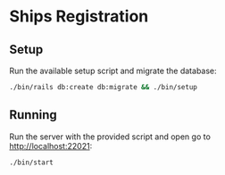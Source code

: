 # Ships Registration

## Setup

Run the available setup script and migrate the database:

```sh
./bin/rails db:create db:migrate && ./bin/setup
```

## Running

Run the server with the provided script and open go to <http://localhost:22021>:

```sh
./bin/start
```

